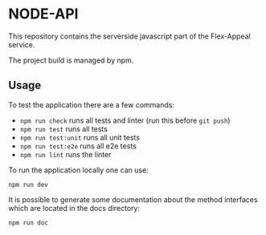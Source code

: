 # NODE-API 

This repository contains the serverside javascript part of the Flex-Appeal service. 

The project build is managed by npm. 

## Usage 

To test the application there are a few commands: 

  - `npm run check` runs all tests and linter (run this before `git push`)
  - `npm run test` runs all tests 
  - `npm run test:unit` runs all unit tests 
  - `npm run test:e2e` runs all e2e tests 
  - `npm run lint` runs the linter 

To run the application locally one can use: 

  `npm run dev` 

It is possible to generate some documentation about the method interfaces which are located in the docs directory:

  `npm run doc`

